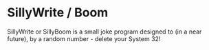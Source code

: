 # SillyWrite / Boom
SillyWrite or SillyBoom is a small joke program designed to (in a near future), by a random number - delete your System 32!
